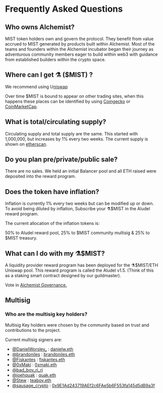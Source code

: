 # Frequently Asked Questions

## **Who owns Alchemist?**

MIST token holders own and govern the protocol. They benefit from value accrued to MIST generated by products built within Alchemist. Most of the teams and founders within the Alchemist incubator began their journey as adventurous community members eager to build within web3 with guidance from established builders within the crypto space.

## **Where can I get ⚗️ ($MIST) ?**

We recommend using U[niswap](https://app.uniswap.org/#/swap?outputCurrency=0x88acdd2a6425c3faae4bc9650fd7e27e0bebb7ab\&use=V2\&chain=mainnet)

Over time $MIST is bound to appear on other trading sites, when this happens these places can be identified by using [Coingecko](https://www.coingecko.com/en/coins/alchemist) or [CoinMarketCap](https://coinmarketcap.com/currencies/alchemist/).

## **What is total/circulating supply?**

Circulating supply and total supply are the same. This started with 1,000,000, but increases by 1% every two weeks. The current supply is shown on [etherscan](https://etherscan.io/token/0x88acdd2a6425c3faae4bc9650fd7e27e0bebb7ab).

## **Do you plan pre/private/public sale?**

There are no sales. We held an initial Balancer pool and all ETH raised were deposited into the reward program.

## **Does the token have inflation?**

Inflation is currently 1% every two weeks but can be modified up or down. To avoid being diluted by inflation, Subscribe your ⚗️$MIST in the Aludel reward program.

The current allocation of the inflation tokens is:

50% to Aludel reward pool, 25% to $MIST community multisig & 25% to $MIST treasury.

## **What can I do with my ⚗️$MIST?**

A liquidity provider reward program has been deployed for the ⚗️$MIST/ETH Uniswap pool. This reward program is called the Aludel v1.5. (Think of this as a staking smart contract designed by our guildmaster).

Vote in [Alchemist Governance.](https://crucible.alchemist.wtf/governance/alchemistcoin.eth)

## **Multisig**

### **Who are the multisig key holders?**

Multisig Key holders were chosen by the community based on trust and contributions to the project.

Current multisig signers are:

* [@DanielWorsley\_](https://twitter.com/danielworsley\_) : [danielw.eth](https://etherscan.io/address/danielw.eth)
* [@brandoniles](https://twitter.com/brandoniles) : [brandoniles.eth](https://etherscan.io/address/brandoniles.eth)
* [@Fiskantes](https://twitter.com/Fiskantes) : [fiskantes.eth](https://etherscan.io/address/fiskantes.eth)
* [@0xMaki](https://twitter.com/0xMaki) : [0xmaki.eth](https://etherscan.io/address/0xmaki.eth)
* [@bad\_boy\_ri\_ri](https://twitter.com/bad\_boy\_ri\_ri)
* [@joehquak](https://twitter.com/joehquak) : [quak.eth](https://etherscan.io/address/quak.eth)
* [@Stew](https://twitter.com/Alchy52651117) : [teaboy.eth ](https://etherscan.io/address/0xb3c6ca6db4f7857db70b533e13940baa3579b16e)
* [@sausage\_crypto](https://twitter.com/sausage\_crypto) : [0x9E1Ad243719AEf2c6FAe5b6F553fa145d5dB9a3f](https://etherscan.io/address/0x9E1Ad243719AEf2c6FAe5b6F553fa145d5dB9a3f)

